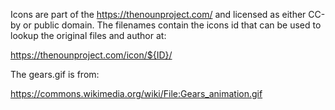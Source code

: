 Icons are part of the https://thenounproject.com/ and licensed as
either CC-by or public domain. The filenames contain the icons id that
can be used to lookup the original files and author at:

   https://thenounproject.com/icon/${ID}/

The gears.gif is from:

https://commons.wikimedia.org/wiki/File:Gears_animation.gif
